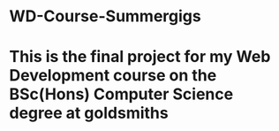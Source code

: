 # WD-Course-Summergigs
# This is the final project for my Web Development course on the BSc(Hons) Computer Science degree at goldsmiths
